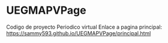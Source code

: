 # UEGMAPVPage
Codigo de proyecto Periodico virtual
Enlace a pagina principal:
https://sammy593.github.io/UEGMAPVPage/principal.html
